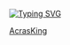 [![Typing SVG](https://readme-typing-svg.demolab.com?font=Fira+Code&size=30&pause=1000&color=1E6A8BDD&center=%D7%A9%D7%81%D6%B6%D7%A7%D6%B6%D7%A8&vCenter=%D7%A9%D7%81%D6%B6%D7%A7%D6%B6%D7%A8&repeat=%D7%A0%D6%B8%D7%9B%D7%95%D6%B9%D7%9F&random=%D7%A9%D7%81%D6%B6%D7%A7%D6%B6%D7%A8&width=435&lines=Hello%2C+I'm+AcrasKing;Don't+be+shy%2C+be+a+hero!+%F0%9F%98%89)](https://git.io/typing-svg)

<div class="badge-base LI-profile-badge" data-locale="en_US" data-size="medium" data-theme="dark" data-type="VERTICAL" data-vanity="meir-siman-tov" data-version="v1"><a class="badge-base__link LI-simple-link" href="https://il.linkedin.com/in/meir-siman-tov?trk=profile-badge">AcrasKing</a></div>
              
